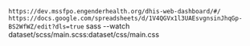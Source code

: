 `
https://dev.mssfpo.engenderhealth.org/dhis-web-dashboard/#/
https://docs.google.com/spreadsheets/d/1V4QGVx1l3UAEsvgnsinJhqGp-BS2WfWZ/edit?dls=true
`
sass --watch dataset/scss/main.scss:dataset/css/main.css 